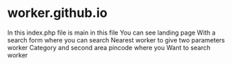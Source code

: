 # worker.github.io
In this index.php file is main in this file 
You can see landing page 
With a search form where you can search 
Nearest worker to give two parameters worker 
Category and second area pincode where you
Want to search worker
